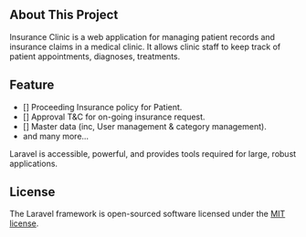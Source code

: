 ## About This Project

Insurance Clinic is a web application for managing patient records and insurance claims in a medical clinic. It allows clinic staff to keep track of patient appointments, diagnoses, treatments.

## Feature

- [] Proceeding Insurance policy for Patient.
- [] Approval T&C for on-going insurance request.
- [] Master data (inc, User management & category management).
- and many more...

Laravel is accessible, powerful, and provides tools required for large, robust applications.

## License

The Laravel framework is open-sourced software licensed under the [MIT license](https://opensource.org/licenses/MIT).
